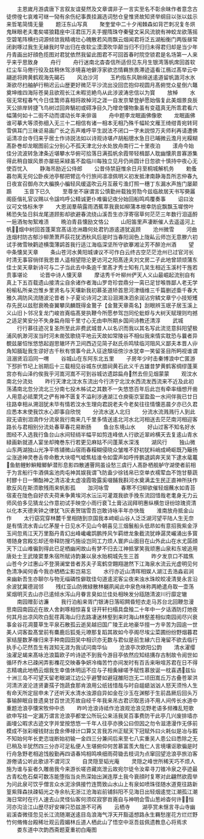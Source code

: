 <!-- { "loadSidebar": true } -->
　　主恩嵗月游虞唐下言叙友谊斐然及文章谓非子一言实至名不彰余昧作者意念古徒傍徨七哀难可继一恸有余伤纪事畏挂漏选词愁仓皇惟贤故知贤举纲目以张以兹示来哲笔简情无量
　　题汪东山写真
　　聚奎堂中二十夕闱棘森如背芒刺况复冬烘鬼眯眼老夫耄矣嗟狼籍座中汪君压万夫手握隋珠夺秦璧文采风流貌有神蛟龙欲落摇空碧笔阵横扫词源倾敛我精魂壮心魄散若风雨飘云烟闻君将泛五湖船衡门两版昼常闭剥啄过我生无縁我时早出归在夜软尘漠漠吹华颠当归不归归未得君归却是当少年丹青画出好顔色揽图对君犹依然我留此图君不可回首春时院空锁君是名场第一人来乎来乎思致身
　　舟行
　　舟行迷南北杳杳信所适但见东月生银湾落帆席回首软红尘车马倦行役及兹稍休驾涉境喜地僻浮家欲恣情羇旅畏滞迹遥看江鴈过髙举云中翮逝将跨黄鹤观海先碣石
　　风泊沙河
　　玉杓指东风聮绵送逺道留帆潞河水氷澌欲尽扫舳舻行稍迟云山歴更好微茫平沙流出没回峦抱仰视圆月髙俯觉众星倒六鼇奠坤维四海际苍昊且欲观长江未暇览絶鸟从此涉波涛忠信以为寳
　　放棹
　　水宿无常程春气今日佳篙师喜相将故棹河之涯一自发京辇登舻愿始偕复此美烟景良辰天公排岸转捷飞鸟树过回奔騧初或碍净目久乃增竒懐物象虽有变蕴真无所乖君看六幅蒲何如十二街不动而谓动长年来俳谐
　　舟中题李龙眠画佛像歌
　　龙眠画佛谁可摹大等须弥细入无三十二相信有诸一相本无相乃殊千幅轮文雁王绮绀青宛转珂雪俱耳门三昧讵易画广长之舌声难呼平生説法不闭口一字未説惊万夫师利再请遭佛诟清凉台寺归来乎居士作诗説法如以诗观诗堪卢胡船牕水急日已晡微云澹月光糢糊髙卧巻却龙眠图前尘分别心不孤天津北分水处放舟南行二十里夜泊
　　漾舟今始佳分流波转急津条近堪攀水华俯可拾落日满孤帆余霞带轻楫鄙人耽幽懐夙昔寡游集得此稍自娱风景亦屡挹采緑虽不盈临川每独立见月仍尚圆计日忽欲十慎持中夜心无使百忧入
　　静海吊励近公侍郎
　　公昔侍禁庭惟余日月至桐城解机务
　　勅蚤暮勿离无何公卧疾池亭郁把臂迄今行旅间凛凛佩明义初发抵津南静海吾所志仲春九日夜宣召御舟次大艑换小艑轻风缓遥吹云月互蔽亏渔灯照一穗丁东漏水声旌门屡颠踬
　　玉音下已久
　　至尊坐不寐谓言公慎勤卅载独劳勚今兹临故居天书写奰屭阁臣偕礼官议赐以令諡呜呼公精诚更仆难徧记夜分始回船鸣鸡覆奏事
　　诏曰汝议可文恪标朱字
　　大恩润羣萌露雨洒蕉萃我衰如柳蒲本根幸防庇飘飘玉墀傍叶稀恐失坠日斜龙尾道顾影却欲避春流绕山溪吾生亦浮寄宿草何茫茫三年数行泪遥酹一巵酒匆匆絮难渍
　　晩泊青县懐励文恪公
　　山阳笛里声凄断催人去遥遥河上帆烟中树回首蓬莱宫髙话沧洲趣何处君钓游逺道犹返顾
　　沧州微雪
　　河曲连烟村防古郁沙柳萧萧芦荻花犹洒秋风后是时当春阳润色上陇畆云师岂无意滕六初试手微雪映鹳迹横霭薄鹢首我行适江海临深坚所守欲搴湘沚芳不醉沧州酒
　　望中条懐吴天章
　　条山苍河水黄阳城谏议不可作白云终古空茫茫沧州已过官河长时清无事容徜徉我思昔人遥相望隠沦更访河之阳髙逹夫刘文房二子此地曾颉颃蒲东佳士吴天章新诗可与二子当此去中条逾千里髙才秀士知有几吴生相近玉溪村干旌若贲事堪论
　　论晋中诗人懐天章
　　摩诘秀千叶柳州俨天人义山最崛起流别自有真上下五百载遗山接清尘自余诸作者海山罗竒珍尝鼎分一脔已足甘喉唇鄙人老无学枌榆私所亲岂惟乡里贤名与天壤新我初慕圣道矫首思河津缅维三千篇删述埀千春大雅久凋防风流随波沦昔者卜子夏论诗河之滨沿洄溯洙泗余润沾穷鳞文章宁小技矩矱存先民以兹慰衰晩奋翼攀凤麟既得金鵞子【金鵞天章斋名】刮眼辨玉珉子居玉溪上义山旧卜邻况复龙门峻岧嶤临髙旻执鞭今所愿参驾岂同伦蚍蜉与大树天赋理则均撼之适足笑安分不失身扁舟阻千里寸心无由申所期乡国间诗教还清淳
　　武城
　　行行慕往迹况复圣所至此非费武城昔人以名识而我以其名写此流览意斜阳望极浦风帆渺河涘当时河未凿弦歌绕平地云天故如常陵谷不相似我来情实耽恐与曩者异覩兹屡怊怅悠悠起遐思辙环齐卫间西迈见简子赵氏杀鸣犊临河阻风义鄙夫本晋人丱角知腼耻我生谬好古千秋有恨事今此入征途頽垣傍沙水犹幸一笑留圣目所眄视谁谓沮溺贤滔滔同一喟
　　谷城山在东阿东北五里
　　子房年少时击秦博浪中亡匿游下邳折节圮上翁期后十三载相见谷城东伏腊祠黄石此义千古雄昔梦黄鹤客绸缪蓬莱宫亦有山泽约俟我乎河嵩河嵩不可到谷城访遗踪扁舟然去但见烟蒙蒙
　　观汶水南北分流处
　　昨行天津北汶水东流出今行济宁北汶水西流发西流来不近及此初荡潏南北忽分流北三分南七投木柹试之其数不一失悠悠百年后此岂有牵率缅想开凿人用意必祗栗凭之俨有神不匮复不溢利涉通湖江仓庾衞京室盈盈一水间伴我已廿日往路幸相从溯洄犹未毕有情若汶水生理向君説老夫今老矣往往情懐恶晨夕亦已久君应悉本末使我饮水心即事自欣悦
　　分流水送人北归
　　分流水流溅溅行人到此寂无语别泪滴作分流泉我行南来几千里多情送逺北河水北河相送去茫茫南河相迎客路长与君相别分流处春草春花易断肠
　　鱼台东境山水
　　好山过客不知名好水图经不入选我行鱼台山水间轻绡半幅平如剪连峰依人行欲近翠岭横天去复逺山青水緑画新就道人宴坐却掩巻东行若更见麻姑不问蓬莱水深浅
　　湖风行
　　独山微山东两湖独山光净平练铺微山宿雨春糢糊侵晓众皱堆不舒初犹料峭成崎岖既乃簸扬尘涨途神灵巻舌帝命敷大块噫气嘘焦枯谁令如雷声如呼抟鹏退鹢奔天吴下逮水鼋鼍鱼鲂鲤魦鱮鳣鲫鲈潜形息影四散逋罾网虽设愁三虞行人髙卧栖舰舻守湖使者前相于为言船行牛酒俱衁池肉屯神其娱我谓飞防盍少徐钱帛已空单衣襦荤血不饱甘藜蔬村醪十日一懒酤神之清洁凌太虚飡霞吸露奚啜餔我斟河水奠满盂生民正直神所扶作歌反风在斯须歌残雨来帆影孤
　　泇河咏雪
　　春寒不归柳欲催轻烟蘸水如青苔宿麦在陇色自好农夫荷耒争黄埃河水沄沄可灌溉我欲手挽东流回惜哉老耄身无力云师风伯多见猜龙公作意初试手映空小雨行裵土膏沾润拜明惠纵横忽讶纷琼瑰资清以化本天德夹钟之律犹飞灰表贺瑞雪吾岂敢诗咏丰年亦快哉
　　淮南放舟抵金山作
　　太行窈窕穿林麓千里相随到京国我本﨑岖山谷人泛泛湖河望平陆人生无奈是有情流水青山忆茅屋十日见水不见山今朝喜见三烟鬟船头低昻如有意招我紫金浮玉间忽焉江天万里豁丹青幻出峰巉巉鹍鹏抟风乍羁绁龙象截流犹峥潺灵巗涌出多寳塔随身宫殿忘却还帝释防搜巧施设岂同工力烦人寰庐山面目在山外此山在水尤孱顔天下江山难徧到得此已足栖幽闲故山有梦不归去江神抵掌笑我顽惠山泉和东坡追用唐处士王武陵窦羣朱宿所赋诗韵兼以泉水贻桐城先生三首
　　昨夕发京口不踏焦山苍今夕过惠山不登漪澜堂昔者苏夫子鸾鹤空翺翔邈然下江海泉水流云光虚明见何色清净闻何香今我亦栖栖尘影岂易忘
　　水行亦近山清晖相娱人湖江去浩淼岩涧来幽新吾生亦聊尔与物无缁磷性僻耽佳句道逺泥客尘夜来浊水珠皎皎凌清旻永言沿余波犹冀德润邻
　　残红亚山防微緑散林樾夙闻此中泉色味称两絶遣舟取一壶荡桨烟明灭去山亦已逺倾水泻山月眷言臭如兰佳处相映发分瓯随清波川行靡定辙
　　南园赠彭访濂
　　我行泊船来胥门银涛日落昭闗昏短衣走马苏台北回鞭忽漫思南园南园近在故人舍剥啄相惊喜复讶开轩扫榻具盘飱二十年中一夕话酒防灯灺夜何其月出凉风吹白髭荏苒海山归去路凄迷林壑到来时海山林壑差相似南园阅尽兴衰事金谷花凋蔓草生平泉石散孤云逝吴越旧国广陵王此地豪华擅一方辛苦为园逾一世美人词客盈髙堂前有麋鹿后狐兎元璙那复蹈其故如今亭阁尽埃尘菜圃纷纷野烟暮君家结屋数茅椽归来手种南园田吴中相识亦无数与君似是前生縁六日淹留不欲去临行执手心茫然吾生有涯知无涯为我试问南华仙
　　沧浪亭次欧阳公韵
　　清水濯缨浊濯足朅来髙咏沧浪篇欧子吟诗迹不到我今游目亭依然应知结搆存古制故令阅世如循环乔木已疎闲弄影襍花交映春争妍冷梅苦竹亦间发时有百舌来啾喧苏君在日不得志精魂此地栖云烟我生幸值休明运不应与子相夤縁嗟予赋性慕放诞一枕喜遇兹仙十洲三岛不可望天留老眼湖江边公乎避讐如避冦雒阳岂无二顷田嵩丘万古叠苍翠洪河清济波沦涟贤妻孺子饱蔬食那肯浪用公纸钱惜哉与时自龃龉汹汹人怒天须怜人生有命天所定屈申未了还听天水清水浊源自异如金在沙玉在渊郁于生前昌厥后回头万事输醉眠自昔遗臭甘百世流芳故自经千年我来吊古君识取恶诗不用人间传长水道中重题沧浪亭懐宋牧仲中丞
　　昨吟沧浪诗祗作沧浪观沧浪见野老语多频襍乱短歌欲申写挂一定漏万谓言沧浪亭都堂公所玩公来活我吴百事费防干此亭几兴废排墙亦画墁公暇求古迹文字并堂按悠悠一千年人往亭亦换公曰但因之勿令滋漶漫作无侈前模成不张彩幔钱财出食余俸禄计口算又言我苏州正赋天下冠赋外曰火耗似是冶与鍜不知始何年长吏恣垅断始初输一金四三分兼间后来至七八实重吴人患公曰悉除之无已稍及半犹然四三分亦可足私便人生堪俯仰何苦慕富羡大哉仁人言境壤讴歌徧是时行舟急野老相追饯殷勤再四语春鸠相鸣唤细雨荷锄去枝词为点窜回望沧浪亭旅泊客游倦请公听此歌谅不谓河汉
　　自灵隠至韬光庵
　　灵隠之峰世所稀天巧不烦人施为谁与妄者久雕凿我今来游长嗟咨藏岚泄云故宛尔徒令汝辈寻刀锥冷泉之亭迹最古青松危石粲可数冻能堕指当炎热深始出渊连厚土我今衰顔时复寒对此翩然欲霞举为问此泉可饮乎僧言众水泥涂俱接竹连筒致山水山上有泉如喷珠径随水道覔往路新篁紫箨森扶疎韬光之寺余杭无浙江沧海岩前铺斜阳不见海日出轻烟逺觉江潮孤江潮海日常时在行人速去山灵怪仙客何须叹寂寥岧嶤自与神明会雪山葱岭杳何许恒河亦沟浍江山歴尽好安禅只恐兹游不可再
　　云栖寺
　　湖亭赏未惬言寻山寺幽岩溪杳微径忽见长江流随潮送逺目岛浪海气浮天开豁遥想路永生羇愁崖花方烂烂野竹何脩脩台殿稀壮观云霞媚林丘道人栖此山了悟空中沤吾兹佩遗教息心将焉求
　　娄东道中次韵西斋题夏重初白庵图
